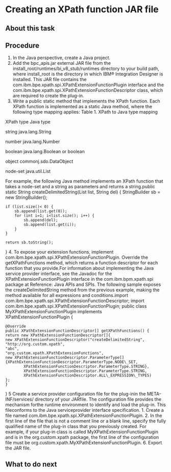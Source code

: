 <!-- image -->

# Creating an XPath function JAR file

## About this task

## Procedure

1. In the Java perspective,
create a Java project.
2. Add the bpc\_apis.jar external JAR
file from the install\_root/runtimes/bi\_v8\_stub/runtimes directory
to your build path, where install\_root is the directory
in which IBM® Integration
Designer is
installed.  This JAR file contains the com.ibm.bpe.xpath.spi.XPathExtensionFunctionPlugin interface
and the com.ibm.bpe.xpath.spi.XPathExtensionFunctionDescriptor class,
which are required to create the plug-in.
3. Write a public static method that implements the XPath
function. Each XPath function is implemented as a static Java method, where the following
type mapping applies:
Table 1. XPath to Java type mapping

XPath type
Java type

string
java.lang.String

number
java.lang.Number

boolean
java.lang.Boolean or boolean

object
commonj.sdo.DataObject

node-set
java.util.List

For example, the following Java method implements an XPath function that
takes a node-set and a string as parameters and returns a string.public static String createDelimitedString(List list, String del) {
	StringBuilder sb = new StringBuilder();
	
	if (list.size()< 0) {
		sb.append(list.get(0));
		for (int i=1; i<list.size(); i++) {
			sb.append(del);
			sb.append(list.get(i));
		}
	}

	return sb.toString();
}
4. To expose your extension functions, implement com.ibm.bpe.xpath.spi.XPathExtensionFunctionPlugin.
Override the getXPathFunctions method, which
returns a function descriptor for each function that you provide.For
information about implementing the Java service
provider interface, see the Javadoc for the XPathExtensionFunctionPlugin
interface in the com.ibm.bpm.xpath.spi package at Reference: Java APIs and SPIs.
The
following sample exposes the createDelimitedString method
from the previous example, making the method available for all expressions
and conditions.import com.ibm.bpe.xpath.spi.XPathExtensionFunctionDescriptor;
import com.ibm.bpe.xpath.spi.XPathExtensionFunctionPlugin;
public class MyXPathExtensionFunctionPlugin implements XPathExtensionFunctionPlugin {

	@Override
	public XPathExtensionFunctionDescriptor[] getXPathFunctions() {
	return new XPathExtensionFunctionDescriptor[]{
	new XPathExtensionFunctionDescriptor("createDelimitedString", 
	"http://org.custom.xpath",
	"abc", 
	"org.custom.xpath.XPathExtensionFunctions", 
	new XPathExtensionFunctionDescriptor.ParameterType[]{XPathExtensionFunctionDescriptor.ParameterType.NODE\_SET,
			XPathExtensionFunctionDescriptor.ParameterType.STRING}, 
			XPathExtensionFunctionDescriptor.ParameterType.STRING, 
			XPathExtensionFunctionDescriptor.ALL\_EXPRESSION\_TYPES)
	};
	}
}
5 Create a service provider configuration file for the plug-inin the META-INF/services/ directory of your JARfile. The configuration file provides the mechanism forthe runtime environment to identify and load the plug-in. This fileconforms to the Java serviceprovider interface specification.
    1. Create a file named com.ibm.bpe.xpath.spi.XPathExtensionFunctionPlugin.
    2. In the first line of the file that is not a comment
line or a blank line, specify the fully qualified name of the plug-in
class that you previously created. For example, if your
plug-in class is called MyXPathExtensionFunctionPlugin and
is in the org.custom.xpath package, the first
line of the configuration file must be org.custom.xpath.MyXPathExtensionFunctionPlugin.
6. Export the JAR file.

## What to do next